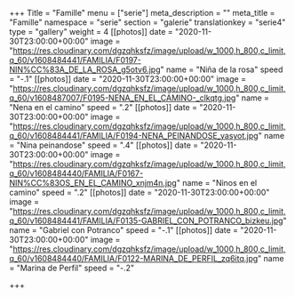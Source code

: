 +++
Title = "Famille"
menu = ["serie"]
meta_description = ""
meta_title = "Famille"
namespace = "serie"
section = "galerie"
translationkey = "serie4"
type = "gallery"
weight = 4
[[photos]]
date = "2020-11-30T23:00:00+00:00"
image = "https://res.cloudinary.com/dgzqhksfz/image/upload/w_1000,h_800,c_limit,q_60/v1608484441/FAMILIA/F0197-NIN%CC%83A_DE_LA_ROSA_g5otv6.jpg"
name = "Niña de la rosa"
speed = "-.1"
[[photos]]
date = "2020-11-30T23:00:00+00:00"
image = "https://res.cloudinary.com/dgzqhksfz/image/upload/w_1000,h_800,c_limit,q_60/v1608487007/F0195-NENA_EN_EL_CAMINO-_clkqtg.jpg"
name = "Nena en el camino"
speed = ".2"
[[photos]]
date = "2020-11-30T23:00:00+00:00"
image = "https://res.cloudinary.com/dgzqhksfz/image/upload/w_1000,h_800,c_limit,q_60/v1608484441/FAMILIA/F0194-NENA_PEINANDOSE_yasyot.jpg"
name = "Nina peinandose"
speed = ".4"
[[photos]]
date = "2020-11-30T23:00:00+00:00"
image = "https://res.cloudinary.com/dgzqhksfz/image/upload/w_1000,h_800,c_limit,q_60/v1608484440/FAMILIA/F0167-NIN%CC%83OS_EN_EL_CAMINO_xnjm4n.jpg"
name = "Ninos en el camino"
speed = ".2"
[[photos]]
date = "2020-11-30T23:00:00+00:00"
image = "https://res.cloudinary.com/dgzqhksfz/image/upload/w_1000,h_800,c_limit,q_60/v1608484441/FAMILIA/F0135-GABRIEL_CON_POTRANCO_bizkeu.jpg"
name = "Gabriel con Potranco"
speed = "-.1"
[[photos]]
date = "2020-11-30T23:00:00+00:00"
image = "https://res.cloudinary.com/dgzqhksfz/image/upload/w_1000,h_800,c_limit,q_60/v1608484440/FAMILIA/F0122-MARINA_DE_PERFIL_zq6itq.jpg"
name = "Marina de Perfil"
speed = "-.2"

+++
